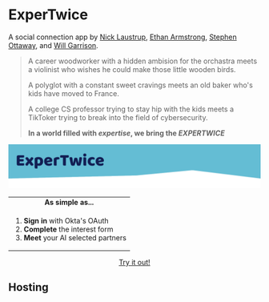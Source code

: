# ExperTwice

A social connection app by [Nick Laustrup](https://github.com/nicklaustrup), [Ethan Armstrong](https://github.com/explosion33), [Stephen Ottaway](https://github.com/stephenottaway), and [Will Garrison](https://github.com/VVill-ga).

> A career woodworker with a hidden ambision for the orchastra meets a violinist who wishes he could make those little wooden birds. 
>
> A polyglot with a constant sweet cravings meets an old baker who's kids have moved to France. 
>
> A college CS professor trying to stay hip with the kids meets a TikToker trying to break into the field of cybersecurity.
>
> **In a world filled with *expertise*, we bring the *EXPERTWICE***

![](header.png)

<center>
<table align="center"><tr><td align="center">
<b>As simple as...</b></td></tr>
<tr><td><ol>
    <li><b>Sign in</b> with Okta's OAuth </li>
    <li><b>Complete</b> the interest form </li>
    <li><b>Meet</b> your AI selected partners </li>
</ol></td></tr>
</table>
</center>
<p align="center"><a href="#" align="center">Try it out!</a></p>

## Hosting

